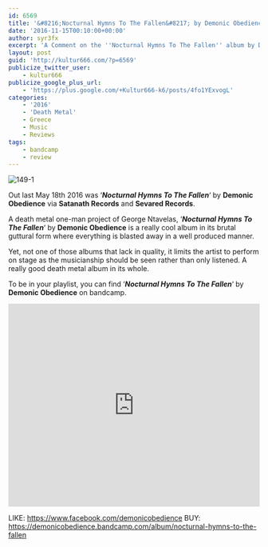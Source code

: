 ```yaml
---
id: 6569
title: '&#8216;Nocturnal Hymns To The Fallen&#8217; by Demonic Obedience &#8211; A Comment'
date: '2016-11-15T00:10:00+00:00'
author: syr3fx
excerpt: 'A Comment on the ''Nocturnal Hymns To The Fallen'' album by Demonic Obedience (2016).'
layout: post
guid: 'http://kultur666.com/?p=6569'
publicize_twitter_user:
    - kultur666
publicize_google_plus_url:
    - 'https://plus.google.com/+Kultur666-k6/posts/4fo1YExvogL'
categories:
    - '2016'
    - 'Death Metal'
    - Greece
    - Music
    - Reviews
tags:
    - bandcamp
    - review
---
```


![149-1](http://localhost:8080/wp-content/uploads/2016/11/149-1.jpg?w=680)

Out last May 18th 2016 was ‘***Nocturnal Hymns To The Fallen***‘ by **Demonic Obedience** via **Satanath Records** and **Sevared Records**.

A death metal one-man project of George Ntavelas, ‘***Nocturnal Hymns To The Fallen***‘ by **Demonic Obedience** is a really cool album in its brutal guttural form where everything is blasted away in a well produced manner.

Yet, not one of those albums that lack in quality, it limits the artist to perform on stage as the musicianship should be seen rather than only listened. A really good death metal album in its whole.

To be in your playlist, you can find ‘***Nocturnal Hymns To The Fallen***‘ by **Demonic Obedience** on bandcamp.

<iframe style="border: 0; width: 100%; height: 406px;" src="https://bandcamp.com/EmbeddedPlayer/album=1908420959/size=large/bgcol=333333/linkcol=e99708/tracklist=false/transparent=true/" seamless></iframe>

LIKE: <https://www.facebook.com/demonicobedience>
BUY: <https://demonicobedience.bandcamp.com/album/nocturnal-hymns-to-the-fallen>
